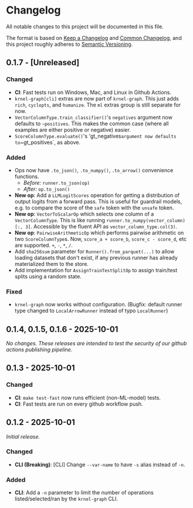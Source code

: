# Changelog

All notable changes to this project will be documented in this file.

The format is based on [Keep a Changelog](https://keepachangelog.com/en/1.1.0/) and [Common Changelog](https://github.com/vweevers/common-changelog),
and this project roughly adheres to [Semantic Versioning](https://semver.org/spec/v2.0.0.html).

## 0.1.7 - [Unreleased]

### Changed

- **CI**: Fast tests run on Windows, Mac, and Linux in Github Actions.
- `krnel-graph[cli]` extras are now part of `krnel-graph`. This just adds `rich`, `cyclopts`, and `humanize`. The `ml` extras group is still separate for now.
- `VectorColumnType.train_classifier()`'s `negatives` argument now defaults to `~positives`. This makes the common case (where all examples are either positive or negative) easier.
- `ScoreColumnType.evaluate()`'s 'gt_negatives` argument now defaults to `~gt_positives`, as above.

### Added

- Ops now have `.to_json()`, `.to_numpy()`, `.to_arrow()` convenience functions.
  - *Before:* `runner.to_json(op)`
  - *After:* `op.to_json()`
- **New op**: Add a `LLMLogitScores` operation for getting a distribution of output logits from a forward pass. This is useful for guardrail models, e.g. to compare the score of the `safe` token with the `unsafe` token.
- **New op**: `VectorToScalarOp` which selects one column of a `VectorColumnType`. This is like running `runner.to_numpy(vector_column)[:, 3]`. Accessible by the fluent API as `vector_column_type.col(3)`.
- **New op**: `PairwiseArithmeticOp` which performs pairwise arithmetic on two `ScoreColumnType`s. Now, `score_a + score_b`, `score_c - score_d`, etc are supported. `+`, `-`, `*`, `/`.
- Add `sha256sum` parameter for `Runner().from_parquet(...)` to allow loading datasets that don't exist, if any previous runner has already materialized them to the store.
- Add implementation for `AssignTrainTestSplitOp` to assign train/test splits using a random state.

### Fixed

- `krnel-graph` now works without configuration. (Bugfix: default runner type changed to `LocalArrowRunner` instead of typo `LocalRunner`)

## 0.1.4, 0.1.5, 0.1.6 - 2025-10-01
_No changes. These releases are intended to test the security of our github actions publishing pipeline._

## 0.1.3 - 2025-10-01

### Changed

- **CI**: `make test-fast` now runs efficient (non-ML-model) tests.
- **CI**: Fast tests are run on every github workflow push.

## 0.1.2 - 2025-10-01

_Initial release._

### Changed

- **CLI (Breaking)**: [CLI] Change `--var-name` to have `-s` alias instead of `-n`.

### Added

- **CLI**: Add a `-n` parameter to limit the number of operations listed/selected/ran by the `krnel-graph` CLI.
